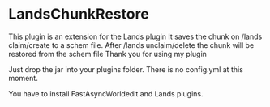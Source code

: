 # LandsChunkRestore
This plugin is an extension for the Lands plugin
It saves the chunk on /lands claim/create to a schem file.
After /lands unclaim/delete the chunk will be restored from the schem file
Thank you for using my plugin

Just drop the jar into your plugins folder.
There is no config.yml at this moment.

You have to install FastAsyncWorldedit and Lands plugins.

